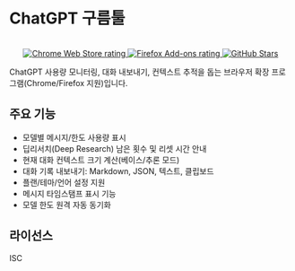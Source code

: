 # ChatGPT 구름툴

<div align="center">

  <br/>

  <a href="https://chromewebstore.google.com/detail/ijlfohfpnjjbmmjmodggppclmllbkmnp">
    <img alt="Chrome Web Store rating" src="https://img.shields.io/chrome-web-store/stars/ijlfohfpnjjbmmjmodggppclmllbkmnp?label=Chrome%20rating&logo=googlechrome&logoColor=white" />
  </a>
  <a href="https://addons.mozilla.org/en-US/firefox/addon/%EA%B5%AC%EB%A6%84%ED%88%B4-chatgpt-%EB%B3%B4%EC%A1%B0%EB%8F%84%EA%B5%AC/">
    <img alt="Firefox Add-ons rating" src="https://img.shields.io/amo/stars/구름툴-chatgpt-보조도구?label=Firefox%20rating&logo=firefoxbrowser&logoColor=white" />
  </a>
  <a href="https://github.com/gurumnyang/chatgpt-gurum-tool/stargazers">
    <img alt="GitHub Stars" src="https://img.shields.io/github/stars/gurumnyang/chatgpt-gurum-tool?style=social" />
  </a>

</div>

ChatGPT 사용량 모니터링, 대화 내보내기, 컨텍스트 추적을 돕는 브라우저 확장 프로그램(Chrome/Firefox 지원)입니다.

## 주요 기능

- 모델별 메시지/한도 사용량 표시
- 딥리서치(Deep Research) 남은 횟수 및 리셋 시간 안내
- 현재 대화 컨텍스트 크기 계산(베이스/추론 모드)
- 대화 기록 내보내기: Markdown, JSON, 텍스트, 클립보드
- 플랜/테마/언어 설정 지원
- 메시지 타임스탬프 표시 기능
- 모델 한도 원격 자동 동기화

## 라이선스

ISC

